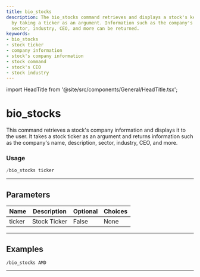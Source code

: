 ```yaml
---
title: bio_stocks
description: The bio_stocks command retrieves and displays a stock's key company information
  by taking a ticker as an argument. Information such as the company's name, description,
  sector, industry, CEO, and more can be returned.
keywords:
- bio_stocks
- stock ticker
- company information
- stock's company information
- stock command
- stock's CEO
- stock industry
---
```


import HeadTitle from '@site/src/components/General/HeadTitle.tsx';

<HeadTitle title="bio_stocks - Duediligence - Telegram - Reference | OpenBB Bot Docs" />

# bio_stocks

This command retrieves a stock's company information and displays it to the user. It takes a stock ticker as an argument and returns information such as the company's name, description, sector, industry, CEO, and more.

### Usage

```python wordwrap
/bio_stocks ticker
```

---

## Parameters

| Name | Description | Optional | Choices |
| ---- | ----------- | -------- | ------- |
| ticker | Stock Ticker | False | None |


---

## Examples

```
/bio_stocks AMD
```

---
